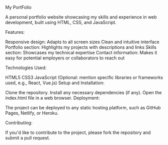 My PortFolio

A personal portfolio website showcasing my skills and experience in web development, built using HTML, CSS, and JavaScript.

Features:

Responsive design: Adapts to all screen sizes
Clean and intuitive interface
Portfolio section: Highlights my projects with descriptions and links
Skills section: Showcases my technical expertise
Contact information: Makes it easy for potential employers or collaborators to reach out

Technologies Used:

HTML5
CSS3
JavaScript (Optional: mention specific libraries or frameworks used, e.g., React, Vue.js)
Setup and Installation:

Clone the repository.
Install any necessary dependencies (if any).
Open the index.html file in a web browser.
Deployment:

The project can be deployed to any static hosting platform, such as GitHub Pages, Netlify, or Heroku.

Contributing:

If you'd like to contribute to the project, please fork the repository and submit a pull request.
